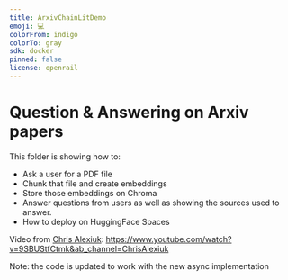 ```yaml
---
title: ArxivChainLitDemo
emoji: 💻
colorFrom: indigo
colorTo: gray
sdk: docker
pinned: false
license: openrail
---
```


# Question & Answering on Arxiv papers

This folder is showing how to:

- Ask a user for a PDF file
- Chunk that file and create embeddings 
- Store those embeddings on Chroma
- Answer questions from users as well as showing the sources used to answer.
- How to deploy on HuggingFace Spaces

Video from [Chris Alexiuk](https://twitter.com/c_s_ale): https://www.youtube.com/watch?v=9SBUStfCtmk&ab_channel=ChrisAlexiuk

Note: the code is updated to work with the new async implementation
